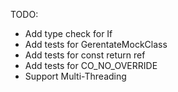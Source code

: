 TODO:
- Add type check for If
- Add tests for GerentateMockClass
- Add tests for const return ref
- Add tests for CO_NO_OVERRIDE
- Support Multi-Threading

